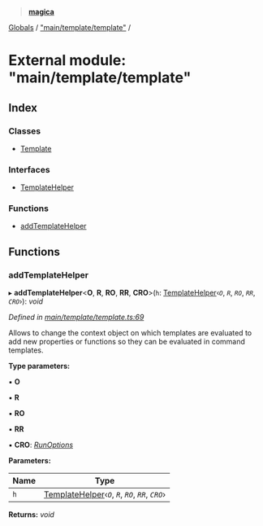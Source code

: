 > **[magica](../README.md)**

[Globals](../README.md) / ["main/template/template"](_main_template_template_.md) /

# External module: "main/template/template"

## Index

### Classes

* [Template](../classes/_main_template_template_.template.md)

### Interfaces

* [TemplateHelper](../interfaces/_main_template_template_.templatehelper.md)

### Functions

* [addTemplateHelper](_main_template_template_.md#addtemplatehelper)

## Functions

###  addTemplateHelper

▸ **addTemplateHelper**<**O**, **R**, **RO**, **RR**, **CRO**>(`h`: [TemplateHelper](../interfaces/_main_template_template_.templatehelper.md)‹*`O`*, *`R`*, *`RO`*, *`RR`*, *`CRO`*›): *void*

*Defined in [main/template/template.ts:69](https://github.com/cancerberoSgx/magica/blob/99a018b/src/main/template/template.ts#L69)*

Allows to change the context object on which templates are evaluated to add new properties or functions
so they can be evaluated in command templates.

**Type parameters:**

▪ **O**

▪ **R**

▪ **RO**

▪ **RR**

▪ **CRO**: *[RunOptions](../interfaces/_types_.runoptions.md)*

**Parameters:**

Name | Type |
------ | ------ |
`h` | [TemplateHelper](../interfaces/_main_template_template_.templatehelper.md)‹*`O`*, *`R`*, *`RO`*, *`RR`*, *`CRO`*› |

**Returns:** *void*